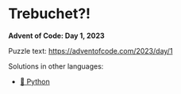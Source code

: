 # Trebuchet?!

**Advent of Code: Day 1, 2023**

Puzzle text: <https://adventofcode.com/2023/day/1>

Solutions in other languages:

- [🐍 Python](../../../../python/2023/01_trebuchet)
